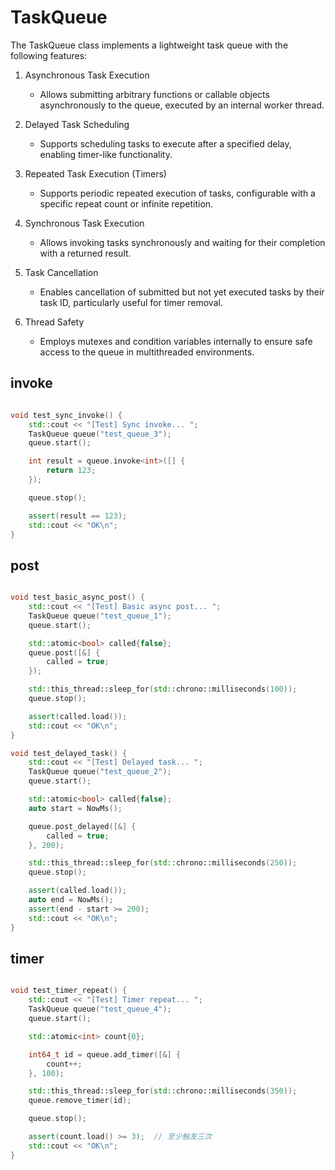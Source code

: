 # TaskQueue
The TaskQueue class implements a lightweight task queue with the following features:

1. Asynchronous Task Execution
    - Allows submitting arbitrary functions or callable objects asynchronously to the queue, executed by an internal worker thread.

2. Delayed Task Scheduling
    - Supports scheduling tasks to execute after a specified delay, enabling timer-like functionality.

3. Repeated Task Execution (Timers)
    - Supports periodic repeated execution of tasks, configurable with a specific repeat count or infinite repetition.

4. Synchronous Task Execution
    - Allows invoking tasks synchronously and waiting for their completion with a returned result.

5. Task Cancellation
    - Enables cancellation of submitted but not yet executed tasks by their task ID, particularly useful for timer removal.

6. Thread Safety
    - Employs mutexes and condition variables internally to ensure safe access to the queue in multithreaded environments.


## invoke
```cpp

void test_sync_invoke() {
    std::cout << "[Test] Sync invoke... ";
    TaskQueue queue("test_queue_3");
    queue.start();

    int result = queue.invoke<int>([] {
        return 123;
    });

    queue.stop();

    assert(result == 123);
    std::cout << "OK\n";
}
```

## post
```cpp

void test_basic_async_post() {
    std::cout << "[Test] Basic async post... ";
    TaskQueue queue("test_queue_1");
    queue.start();

    std::atomic<bool> called{false};
    queue.post([&] {
        called = true;
    });

    std::this_thread::sleep_for(std::chrono::milliseconds(100));
    queue.stop();

    assert(called.load());
    std::cout << "OK\n";
}

void test_delayed_task() {
    std::cout << "[Test] Delayed task... ";
    TaskQueue queue("test_queue_2");
    queue.start();

    std::atomic<bool> called{false};
    auto start = NowMs();

    queue.post_delayed([&] {
        called = true;
    }, 200);

    std::this_thread::sleep_for(std::chrono::milliseconds(250));
    queue.stop();

    assert(called.load());
    auto end = NowMs();
    assert(end - start >= 200);
    std::cout << "OK\n";
}

```

## timer
```cpp

void test_timer_repeat() {
    std::cout << "[Test] Timer repeat... ";
    TaskQueue queue("test_queue_4");
    queue.start();

    std::atomic<int> count{0};

    int64_t id = queue.add_timer([&] {
        count++;
    }, 100);

    std::this_thread::sleep_for(std::chrono::milliseconds(350));
    queue.remove_timer(id);

    queue.stop();

    assert(count.load() >= 3);  // 至少触发三次
    std::cout << "OK\n";
}
```
